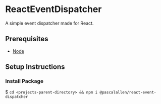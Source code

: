 # ReactEventDispatcher

A simple event dispatcher made for React.

## Prerequisites

- [Node](https://nodejs.org/en/download/)

## Setup Instructions

### Install Package

$ `cd <projects-parent-directory> && npm i @pascalallen/react-event-dispatcher`
